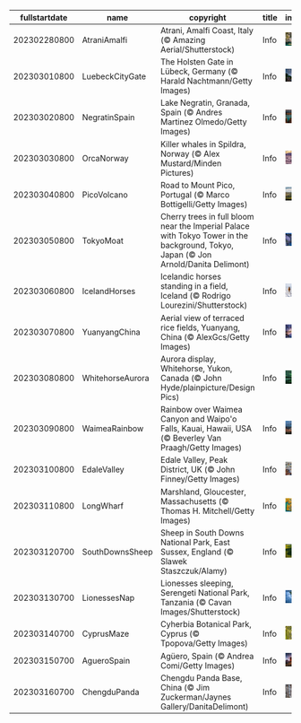 |fullstartdate|name|copyright|title|image|
|--|--|--|--|--|
202302280800|AtraniAmalfi|Atrani, Amalfi Coast, Italy (© Amazing Aerial/Shutterstock)|Info|![](/en-AU/2023/03/202302280800AtraniAmalfi.jpg)|
202303010800|LuebeckCityGate|The Holsten Gate in Lübeck, Germany (© Harald Nachtmann/Getty Images)|Info|![](/en-AU/2023/03/202303010800LuebeckCityGate.jpg)|
202303020800|NegratinSpain|Lake Negratin, Granada, Spain (© Andres Martinez Olmedo/Getty Images)|Info|![](/en-AU/2023/03/202303020800NegratinSpain.jpg)|
202303030800|OrcaNorway|Killer whales in Spildra, Norway (© Alex Mustard/Minden Pictures)|Info|![](/en-AU/2023/03/202303030800OrcaNorway.jpg)|
202303040800|PicoVolcano|Road to Mount Pico, Portugal (© Marco Bottigelli/Getty Images)|Info|![](/en-AU/2023/03/202303040800PicoVolcano.jpg)|
202303050800|TokyoMoat|Cherry trees in full bloom near the Imperial Palace with Tokyo Tower in the background, Tokyo, Japan (© Jon Arnold/Danita Delimont)|Info|![](/en-AU/2023/03/202303050800TokyoMoat.jpg)|
202303060800|IcelandHorses|Icelandic horses standing in a field, Iceland (© Rodrigo Lourezini/Shutterstock)|Info|![](/en-AU/2023/03/202303060800IcelandHorses.jpg)|
202303070800|YuanyangChina|Aerial view of terraced rice fields, Yuanyang, China (© AlexGcs/Getty Images)|Info|![](/en-AU/2023/03/202303070800YuanyangChina.jpg)|
202303080800|WhitehorseAurora|Aurora display, Whitehorse, Yukon, Canada (© John Hyde/plainpicture/Design Pics)|Info|![](/en-AU/2023/03/202303080800WhitehorseAurora.jpg)|
202303090800|WaimeaRainbow|Rainbow over Waimea Canyon and Waipo'o Falls, Kauai, Hawaii, USA (© Beverley Van Praagh/Getty Images)|Info|![](/en-AU/2023/03/202303090800WaimeaRainbow.jpg)|
202303100800|EdaleValley|Edale Valley, Peak District, UK (© John Finney/Getty Images)|Info|![](/en-AU/2023/03/202303100800EdaleValley.jpg)|
202303110800|LongWharf|Marshland, Gloucester, Massachusetts (© Thomas H. Mitchell/Getty Images)|Info|![](/en-AU/2023/03/202303110800LongWharf.jpg)|
202303120700|SouthDownsSheep|Sheep in South Downs National Park, East Sussex, England (© Slawek Staszczuk/Alamy)|Info|![](/en-AU/2023/03/202303120700SouthDownsSheep.jpg)|
202303130700|LionessesNap|Lionesses sleeping, Serengeti National Park, Tanzania (© Cavan Images/Shutterstock)|Info|![](/en-AU/2023/03/202303130700LionessesNap.jpg)|
202303140700|CyprusMaze|Cyherbia Botanical Park, Cyprus (© Tpopova/Getty Images)|Info|![](/en-AU/2023/03/202303140700CyprusMaze.jpg)|
202303150700|AgueroSpain|Agüero, Spain (© Andrea Comi/Getty Images)|Info|![](/en-AU/2023/03/202303150700AgueroSpain.jpg)|
202303160700|ChengduPanda|Chengdu Panda Base, China (© Jim Zuckerman/Jaynes Gallery/DanitaDelimont)|Info|![](/en-AU/2023/03/202303160700ChengduPanda.jpg)|
